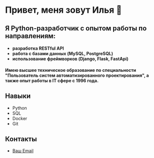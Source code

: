 # Привет, меня зовут Илья 👋

<!--
**ilka74/ilka74** is a ✨ _special_ ✨ repository because its `README.md` (this file) appears on your GitHub profile.

Here are some ideas to get you started:

- 🔭 I’m currently working on ...
- 🌱 I’m currently learning ...
- 👯 I’m looking to collaborate on ...
- 🤔 I’m looking for help with ...
- 💬 Ask me about ...
- 📫 How to reach me: ...
- 😄 Pronouns: ...
- ⚡ Fun fact: ...
-->



## Я Python-разработчик с опытом работы по направлениям:
<h4><ul>
    <li>разработка RESTful API</li>
    <li>работа с базами данных (MySQL, PostgreSQL)</li>
    <li>использование фреймворков (Django, Flask, FastApi)</li>
</ul>
</h4>

####  Имею высшее техническое образование по специальности "Пользователь систем автоматизированного проектирования", а также опыт работы в IT сфере с 1996 года.

## Навыки
- Python
- SQL
- Docker
- Git

## Контакты
- [Ваш Email](mailto:example@example.com)

